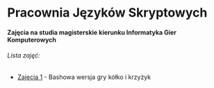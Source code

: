 # Pracownia Języków Skryptowych

#### Zajęcia na studia magisterskie kierunku Informatyka Gier Komputerowych

###### Lista zajęć:
* [Zajęcia 1](https://github.com/drzajwo/Pracownia-jezykow-skryptowych/tree/master/zajecia1) - Bashowa wersja gry kółko i krzyżyk
